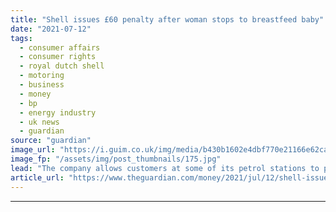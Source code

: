 ```yaml
---
title: "Shell issues £60 penalty after woman stops to breastfeed baby"
date: "2021-07-12"
tags: 
  - consumer affairs
  - consumer rights
  - royal dutch shell
  - motoring
  - business
  - money
  - bp
  - energy industry
  - uk news
  - guardian
source: "guardian"
image_url: "https://i.guim.co.uk/img/media/b430b1602e4dbf770e21166e62caeb2d863cbb22/23_161_1328_797/master/1328.jpg?width=460&quality=85&auto=format&fit=max&s=6db19646b1b77dfda38dd46ed9eb0e95"
image_fp: "/assets/img/post_thumbnails/175.jpg"
lead: "The company allows customers at some of its petrol stations to park for a maximum of 15 minutesI have been sent a £60 parking penalty for spending more than 15 minutes in a Shell petrol station while I breastfed my 12-week-old baby.At the beginning o..."
article_url: "https://www.theguardian.com/money/2021/jul/12/shell-issues-60-penalty-after-woman-stops-to-breastfeed-baby"
---
```


---
